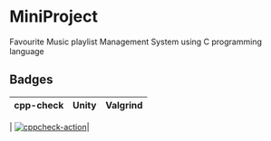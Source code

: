 # MiniProject
Favourite Music playlist Management System using C programming language

## Badges

| cpp-check         | Unity           | Valgrind            |
|------------------------|------------------------|----------------------|

| [![cppcheck-action](https://github.com/smritipillai/MiniProject/actions/workflows/cppcheck.yml/badge.svg)](https://github.com/smritipillai/MiniProject/actions/workflows/cppcheck.yml)|
